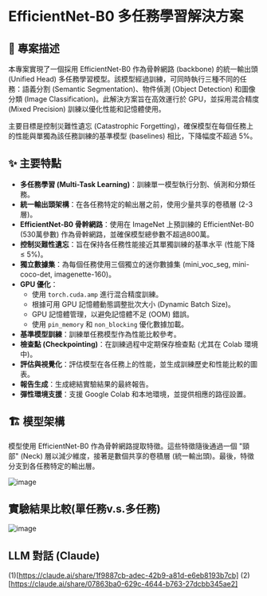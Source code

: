 # EfficientNet-B0 多任務學習解決方案

## 📝 專案描述

本專案實現了一個採用 EfficientNet-B0 作為骨幹網路 (backbone) 的統一輸出頭 (Unified Head) 多任務學習模型。該模型經過訓練，可同時執行三種不同的任務：語義分割 (Semantic Segmentation)、物件偵測 (Object Detection) 和圖像分類 (Image Classification)。此解決方案旨在高效運行於 GPU，並採用混合精度 (Mixed Precision) 訓練以優化性能和記憶體使用。

主要目標是控制災難性遺忘 (Catastrophic Forgetting)，確保模型在每個任務上的性能與單獨為該任務訓練的基準模型 (baselines) 相比，下降幅度不超過 5%。

## ✨ 主要特點

* **多任務學習 (Multi-Task Learning)**：訓練單一模型執行分割、偵測和分類任務。
* **統一輸出頭架構**：在各任務特定的輸出層之前，使用少量共享的卷積層 (2-3層)。
* **EfficientNet-B0 骨幹網路**：使用在 ImageNet 上預訓練的 EfficientNet-B0 (530萬參數) 作為骨幹網路，並確保模型總參數不超過800萬。
* **控制災難性遺忘**：旨在保持各任務性能接近其單獨訓練的基準水平 (性能下降 ≤ 5%)。
* **獨立數據集**：為每個任務使用三個獨立的迷你數據集 (mini\_voc\_seg, mini-coco-det, imagenette-160)。
* **GPU 優化**：
    * 使用 `torch.cuda.amp` 進行混合精度訓練。
    * 根據可用 GPU 記憶體動態調整批次大小 (Dynamic Batch Size)。
    * GPU 記憶體管理，以避免記憶體不足 (OOM) 錯誤。
    * 使用 `pin_memory` 和 `non_blocking` 優化數據加載。
* **基準模型訓練**：訓練單任務模型作為性能比較參考。
* **檢查點 (Checkpointing)**：在訓練過程中定期保存檢查點 (尤其在 Colab 環境中)。
* **評估與視覺化**：評估模型在各任務上的性能，並生成訓練歷史和性能比較的圖表。
* **報告生成**：生成總結實驗結果的最終報告。
* **彈性環境支援**：支援 Google Colab 和本地環境，並提供相應的路徑設置。

## 🏗️ 模型架構

模型使用 EfficientNet-B0 作為骨幹網路提取特徵。這些特徵隨後通過一個 "頸部" (Neck) 層以減少維度，接著是數個共享的卷積層 (統一輸出頭)。最後，特徵分支到各任務特定的輸出層。


![image](https://github.com/user-attachments/assets/c0c18b7e-3c57-4044-93bc-83c873f23557)

## 實驗結果比較(單任務v.s.多任務)
![image](https://github.com/user-attachments/assets/c5444a75-c209-4fc0-b5f5-7c2a6c1adac1)


## LLM 對話 (Claude)
(1)[https://claude.ai/share/1f9887cb-adec-42b9-a81d-e6eb8193b7cb]
(2)[https://claude.ai/share/07863ba0-629c-4644-b763-27dcbb345ae2]

